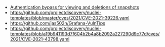 - [Authentication bypass for viewing and deletions of snapshots](https://github.com/advisories/GHSA-69j6-29vr-p3j9)
- https://github.com/projectdiscovery/nuclei-templates/blob/master/cves/2021/CVE-2021-39226.yaml
- https://github.com/jas502n/Grafana-VulnTips
- https://github.com/projectdiscovery/nuclei-templates/blob/a19b941193d7f604b2b4a8b2092a227290d9c77d/cves/2021/CVE-2021-43798.yaml

